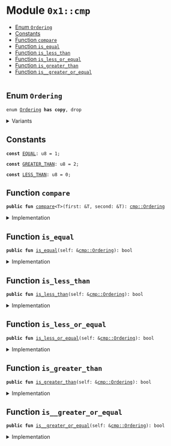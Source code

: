 
<a id="0x1_cmp"></a>

# Module `0x1::cmp`



-  [Enum `Ordering`](#0x1_cmp_Ordering)
-  [Constants](#@Constants_0)
-  [Function `compare`](#0x1_cmp_compare)
-  [Function `is_equal`](#0x1_cmp_is_equal)
-  [Function `is_less_than`](#0x1_cmp_is_less_than)
-  [Function `is_less_or_equal`](#0x1_cmp_is_less_or_equal)
-  [Function `is_greater_than`](#0x1_cmp_is_greater_than)
-  [Function `is__greater_or_equal`](#0x1_cmp_is__greater_or_equal)


<pre><code></code></pre>



<a id="0x1_cmp_Ordering"></a>

## Enum `Ordering`



<pre><code>enum <a href="cmp.md#0x1_cmp_Ordering">Ordering</a> <b>has</b> <b>copy</b>, drop
</code></pre>



<details>
<summary>Variants</summary>


<details>
<summary>LessThan</summary>


<details>
<summary>Fields</summary>


<dl>
</dl>


</details>

</details>

<details>
<summary>Equal</summary>


<details>
<summary>Fields</summary>


<dl>
</dl>


</details>

</details>

<details>
<summary>GreaterThan</summary>


<details>
<summary>Fields</summary>


<dl>
</dl>


</details>

</details>

</details>

<a id="@Constants_0"></a>

## Constants


<a id="0x1_cmp_EQUAL"></a>



<pre><code><b>const</b> <a href="cmp.md#0x1_cmp_EQUAL">EQUAL</a>: u8 = 1;
</code></pre>



<a id="0x1_cmp_GREATER_THAN"></a>



<pre><code><b>const</b> <a href="cmp.md#0x1_cmp_GREATER_THAN">GREATER_THAN</a>: u8 = 2;
</code></pre>



<a id="0x1_cmp_LESS_THAN"></a>



<pre><code><b>const</b> <a href="cmp.md#0x1_cmp_LESS_THAN">LESS_THAN</a>: u8 = 0;
</code></pre>



<a id="0x1_cmp_compare"></a>

## Function `compare`



<pre><code><b>public</b> <b>fun</b> <a href="cmp.md#0x1_cmp_compare">compare</a>&lt;T&gt;(first: &T, second: &T): <a href="cmp.md#0x1_cmp_Ordering">cmp::Ordering</a>
</code></pre>



<details>
<summary>Implementation</summary>


<pre><code><b>public</b> <b>native</b> <b>fun</b> <a href="cmp.md#0x1_cmp_compare">compare</a>&lt;T&gt;(first: &T, second: &T): <a href="cmp.md#0x1_cmp_Ordering">Ordering</a>;
</code></pre>



</details>

<a id="0x1_cmp_is_equal"></a>

## Function `is_equal`



<pre><code><b>public</b> <b>fun</b> <a href="cmp.md#0x1_cmp_is_equal">is_equal</a>(self: &<a href="cmp.md#0x1_cmp_Ordering">cmp::Ordering</a>): bool
</code></pre>



<details>
<summary>Implementation</summary>


<pre><code><b>public</b> <b>fun</b> <a href="cmp.md#0x1_cmp_is_equal">is_equal</a>(self: &<a href="cmp.md#0x1_cmp_Ordering">Ordering</a>): bool {
    self is Ordering::Equal
}
</code></pre>



</details>

<a id="0x1_cmp_is_less_than"></a>

## Function `is_less_than`



<pre><code><b>public</b> <b>fun</b> <a href="cmp.md#0x1_cmp_is_less_than">is_less_than</a>(self: &<a href="cmp.md#0x1_cmp_Ordering">cmp::Ordering</a>): bool
</code></pre>



<details>
<summary>Implementation</summary>


<pre><code><b>public</b> <b>fun</b> <a href="cmp.md#0x1_cmp_is_less_than">is_less_than</a>(self: &<a href="cmp.md#0x1_cmp_Ordering">Ordering</a>): bool {
    self is Ordering::LessThan
}
</code></pre>



</details>

<a id="0x1_cmp_is_less_or_equal"></a>

## Function `is_less_or_equal`



<pre><code><b>public</b> <b>fun</b> <a href="cmp.md#0x1_cmp_is_less_or_equal">is_less_or_equal</a>(self: &<a href="cmp.md#0x1_cmp_Ordering">cmp::Ordering</a>): bool
</code></pre>



<details>
<summary>Implementation</summary>


<pre><code><b>public</b> <b>fun</b> <a href="cmp.md#0x1_cmp_is_less_or_equal">is_less_or_equal</a>(self: &<a href="cmp.md#0x1_cmp_Ordering">Ordering</a>): bool {
    !(self is Ordering::GreaterThan)
}
</code></pre>



</details>

<a id="0x1_cmp_is_greater_than"></a>

## Function `is_greater_than`



<pre><code><b>public</b> <b>fun</b> <a href="cmp.md#0x1_cmp_is_greater_than">is_greater_than</a>(self: &<a href="cmp.md#0x1_cmp_Ordering">cmp::Ordering</a>): bool
</code></pre>



<details>
<summary>Implementation</summary>


<pre><code><b>public</b> <b>fun</b> <a href="cmp.md#0x1_cmp_is_greater_than">is_greater_than</a>(self: &<a href="cmp.md#0x1_cmp_Ordering">Ordering</a>): bool {
    self is Ordering::GreaterThan
}
</code></pre>



</details>

<a id="0x1_cmp_is__greater_or_equal"></a>

## Function `is__greater_or_equal`



<pre><code><b>public</b> <b>fun</b> <a href="cmp.md#0x1_cmp_is__greater_or_equal">is__greater_or_equal</a>(self: &<a href="cmp.md#0x1_cmp_Ordering">cmp::Ordering</a>): bool
</code></pre>



<details>
<summary>Implementation</summary>


<pre><code><b>public</b> <b>fun</b> <a href="cmp.md#0x1_cmp_is__greater_or_equal">is__greater_or_equal</a>(self: &<a href="cmp.md#0x1_cmp_Ordering">Ordering</a>): bool {
    !(self is Ordering::LessThan)
}
</code></pre>



</details>


[move-book]: https://aptos.dev/move/book/SUMMARY
